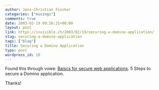 ```yaml
---
author: Jens-Christian Fischer
categories: ["musings"]
comments: true
date: 2003-02-19 09:26:21+00:00
layout: post
link: https://invisible.ch/2003/02/19/securing-a-domino-application/
slug: securing-a-domino-application
tags: ["blog"]
title: Securing a Domino Application
type: post
wordpress_id: 10
---
```


Found this through vowe: [Baiscs for secure web applications](https://e.dominodeveloper.net/dewalick/home.nsf/articles/BasicsForSecureWebApplications/). 5 Steps to secure a Domino application.

Thanks!
